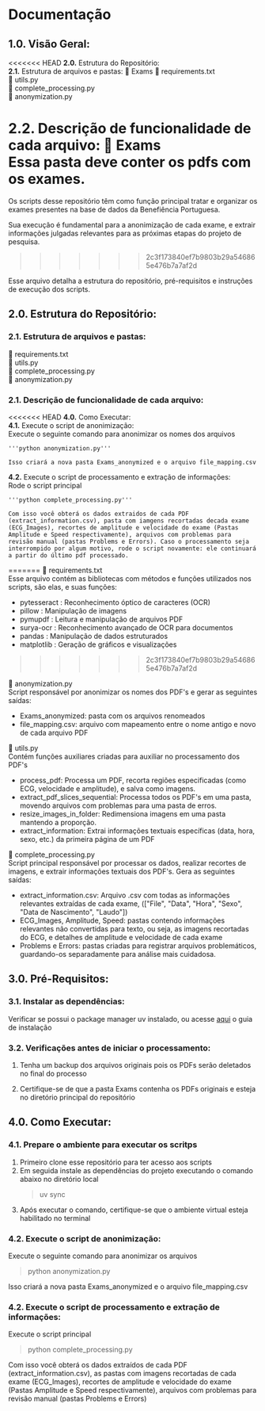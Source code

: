 # Documentação

## 1.0. Visão Geral:

<<<<<<< HEAD
**2.0.** Estrutura do Repositório:   
  **2.1.** Estrutura de arquivos e pastas: 
    📁 Exams 
    📁 requirements.txt    
    📁 utils.py  
    📁 complete_processing.py  
    📁 anonymization.py  

  **2.2.** Descrição de funcionalidade de cada arquivo: 
    📁 Exams  
         Essa pasta deve conter os pdfs com os exames.
=======
Os scripts desse repositório têm como função principal tratar e organizar os exames presentes na base de dados da Benefiência Portuguesa.

Sua execução é fundamental para a anonimização de cada exame, e extrair informações julgadas relevantes para as próximas etapas do projeto de pesquisa.
>>>>>>> 2c3f173840ef7b9803b29a546865e476b7a7af2d

Esse arquivo detalha a estrutura do repositório, pré-requisitos e instruções de execução dos scripts.

## 2.0. Estrutura do Repositório:

### 2.1. Estrutura de arquivos e pastas:

📁 requirements.txt  
📁 utils.py  
📁 complete_processing.py  
📁 anonymization.py  

 
### 2.1. Descrição de funcionalidade de cada arquivo:

<<<<<<< HEAD
**4.0.** Como Executar:  
  **4.1.** Execute o script de anonimização:  
    Execute o seguinte comando para anonimizar os nomes dos arquivos  

    '''python anonymization.py'''  
    
    Isso criará a nova pasta Exams_anonymized e o arquivo file_mapping.csv  
  **4.2.** Execute o script de processamento e extração de informações:  
    Rode o script principal  
    
    '''python complete_processing.py'''   
    
    Com isso você obterá os dados extraidos de cada PDF (extract_information.csv), pasta com iamgens recortadas decada exame (ECG_Images), recortes de amplitude e velocidade do exame (Pastas Amplitude e Speed respectivamente), arquivos com problemas para revisão manual (pastas Problems e Errors). Caso o processamento seja interrompido por algum motivo, rode o script novamente: ele continuará a partir do último pdf processado.
=======
📁 requirements.txt  
Esse arquivo contém as bibliotecas com métodos e funções utilizados nos scripts, são elas, e suas funções:
- pytesseract : Reconhecimento óptico de caracteres (OCR)
- pillow : Manipulação de imagens
- pymupdf : Leitura e manipulação de arquivos PDF
- surya-ocr : Reconhecimento avançado de OCR para documentos
- pandas : Manipulação de dados estruturados
- matplotlib : Geração de gráficos e visualizações  
>>>>>>> 2c3f173840ef7b9803b29a546865e476b7a7af2d

 

📁 anonymization.py  
Script responsável por anonimizar os nomes dos PDF's e gerar as seguintes saídas:
- Exams_anonymized: pasta com os arquivos renomeados
- file_mapping.csv: arquivo com mapeamento entre o nome antigo e novo de cada arquivo PDF    
  
  

📁 utils.py  
Contém funções auxiliares criadas para auxiliar no processamento dos PDF's
- process_pdf: Processa um PDF, recorta regiões especificadas (como ECG, velocidade e amplitude), e salva como imagens.
- extract_pdf_slices_sequential: Processa todos os PDF's em uma pasta, movendo arquivos com problemas para uma pasta de erros.
- resize_images_in_folder: Redimensiona imagens em uma pasta mantendo a proporção.
- extract_information: Extrai informações textuais específicas (data, hora, sexo, etc.) da primeira página de um PDF    
  
  
📁 complete_processing.py  
Script principal responsável por processar os dados, realizar recortes de imagens, e extrair informações textuais dos PDF's.
Gera as seguintes saídas:
- extract_information.csv: Arquivo .csv com todas as informações relevantes extraídas de cada exame, (["File", "Data", "Hora", "Sexo", "Data de Nascimento", "Laudo"])
- ECG_Images, Amplitude, Speed: pastas contendo informações relevantes não convertidas para texto, ou seja, as imagens recortadas do ECG, e detalhes de amplitude e velocidade de cada exame
- Problems e Errors: pastas criadas para registrar arquivos problemáticos, guardando-os separadamente para análise mais cuidadosa.  
  

## 3.0. Pré-Requisitos:

### 3.1. Instalar as dependências:
Verificar se possui o package manager uv instalado, ou acesse [aqui](https://docs.astral.sh/uv/getting-started/installation/) o guia de instalação

### 3.2. Verificações antes de iniciar o processamento:
1. Tenha um backup dos arquivos originais pois os PDFs serão deletados no final do processo

2. Certifique-se de que a pasta Exams contenha os PDFs originais e esteja no diretório principal do repositório

## 4.0. Como Executar:

### 4.1. Prepare o ambiente para executar os scritps
1. Primeiro clone esse repositório para ter acesso aos scripts
2. Em seguida instale as dependências do projeto executando o comando abaixo no diretório local
   > uv sync
4. Após executar o comando, certifique-se que o ambiente virtual esteja habilitado no terminal

### 4.2. Execute o script de anonimização:

Execute o seguinte comando para anonimizar os arquivos

> python anonymization.py

Isso criará a nova pasta Exams_anonymized e o arquivo file_mapping.csv

### 4.2. Execute o script de processamento e extração de informações:
Execute o script principal

> python complete_processing.py

Com isso você obterá os dados extraídos de cada PDF (extract_information.csv), as pastas com imagens recortadas de cada exame (ECG_Images), recortes de amplitude e velocidade do exame (Pastas Amplitude e Speed respectivamente), arquivos com problemas para revisão manual (pastas Problems e Errors)





            
